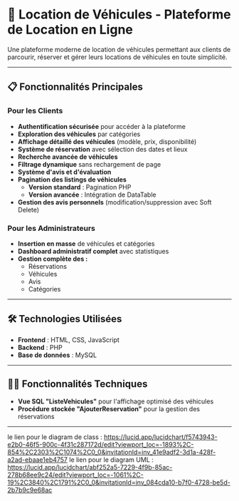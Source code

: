 # 🚗 Location de Véhicules - Plateforme de Location en Ligne

Une plateforme moderne de location de véhicules permettant aux clients de parcourir, réserver et gérer leurs locations de véhicules en toute simplicité.

---

## 📋 Fonctionnalités Principales

### Pour les Clients
- **Authentification sécurisée** pour accéder à la plateforme
- **Exploration des véhicules** par catégories
- **Affichage détaillé des véhicules** (modèle, prix, disponibilité)
- **Système de réservation** avec sélection des dates et lieux
- **Recherche avancée de véhicules**
- **Filtrage dynamique** sans rechargement de page
- **Système d'avis et d'évaluation**
- **Pagination des listings de véhicules**
  - **Version standard** : Pagination PHP
  - **Version avancée** : Intégration de DataTable
- **Gestion des avis personnels** (modification/suppression avec Soft Delete)

### Pour les Administrateurs
- **Insertion en masse** de véhicules et catégories
- **Dashboard administratif complet** avec statistiques
- **Gestion complète des :**
  - Réservations
  - Véhicules
  - Avis
  - Catégories

---

## 🛠 Technologies Utilisées

- **Frontend** : HTML, CSS, JavaScript
- **Backend** : PHP
- **Base de données** : MySQL

---

## 🧑‍💻 Fonctionnalités Techniques

- **Vue SQL "ListeVehicules"** pour l'affichage optimisé des véhicules
- **Procédure stockée "AjouterReservation"** pour la gestion des réservations

---

le lien pour le diagram de class : 
https://lucid.app/lucidchart/f5743943-e2b0-46f5-900c-4f31c287172d/edit?viewport_loc=-1893%2C-854%2C2303%2C1074%2C0_0&invitationId=inv_41e9adf2-3d1a-428f-a2ad-ebaae1eb4757
le lien pour le diagram UML :
https://lucid.app/lucidchart/abf252a5-7229-4f9b-85ac-278b68ee9c24/edit?viewport_loc=-1061%2C-19%2C3840%2C1791%2C0_0&invitationId=inv_084cda10-b7f0-4728-be5d-2b7b9c9e68ac

